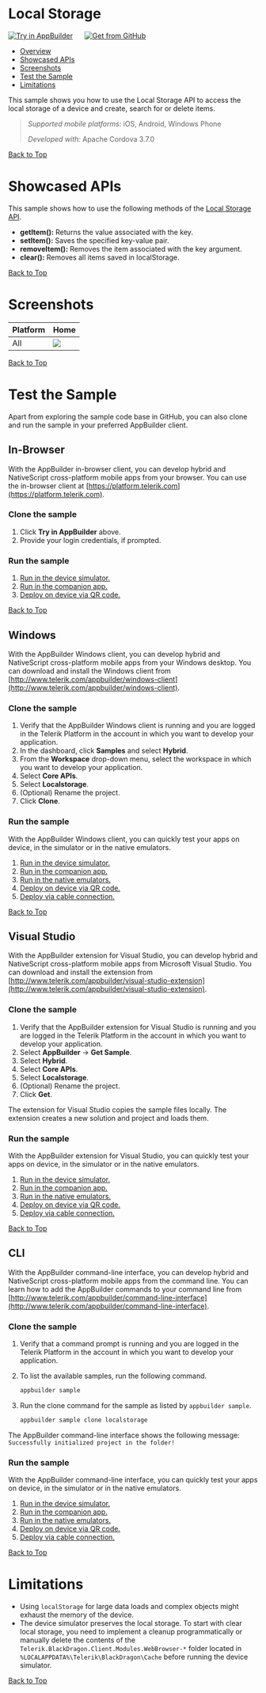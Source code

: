 Local Storage
===================
<a href="https://platform.telerik.com/#appbuilder/clone/https%3A%2F%2Fgithub.com%2FIcenium%2Fsample-localstorage" target="_blank"><img src="http://docs.telerik.com/platform/appbuilder/sample-apps/images/try-in-appbuilder.png" alt="Try in AppBuilder" title="Try in AppBuilder" /></a>  <a href="https://github.com/Icenium/sample-localstorage" target="_blank"><img style="padding-left:20px" src="http://docs.telerik.com/platform/appbuilder/sample-apps/images/get-github.png" alt="Get from GitHub" title="Get from GitHub"></a>

<a id="top"></a>
* [Overview](#overview)
* [Showcased APIs](#showcased-apis)
* [Screenshots](#screenshots)
* [Test the Sample](#test-the-sample)
* [Limitations](#limitations)

This sample shows you how to use the Local Storage API to access the local storage of a device and create, search for or delete items.

> *Supported mobile platforms:* iOS, Android, Windows Phone
>
> *Developed with:* Apache Cordova 3.7.0

[Back to Top](#top)

# Showcased APIs

This sample shows how to use the following methods of the [Local Storage API][Local Storage API].

* **getItem():** Returns the value associated with the key.
* **setItem():** Saves the specified key-value pair.
* **removeItem():** Removes the item associated with the key argument.
* **clear():** Removes all items saved in localStorage.

[Back to Top](#top)

# Screenshots

Platform | Home
---|---
All | ![](https://raw.githubusercontent.com/Icenium/sample-localstorage/master/screenshots/home.png)

[Back to Top](#top)

# Test the Sample

Apart from exploring the sample code base in GitHub, you can also clone and run the sample in your preferred AppBuilder client.

## In-Browser

With the AppBuilder in-browser client, you can develop hybrid and NativeScript cross-platform mobile apps from your browser. You can use the in-browser client at [https://platform.telerik.com](https://platform.telerik.com).

### Clone the sample

1. Click **Try in AppBuilder** above.
1. Provide your login credentials, if prompted.

### Run the sample

1. [Run in the device simulator.][device simulator]
1. [Run in the companion app.][companion]
1. [Deploy on device via QR code.][QR code]

[Back to Top](#top)

## Windows

With the AppBuilder Windows client, you can develop hybrid and NativeScript cross-platform mobile apps from your Windows desktop. You can download and install the Windows client from [http://www.telerik.com/appbuilder/windows-client](http://www.telerik.com/appbuilder/windows-client).

### Clone the sample

1. Verify that the AppBuilder Windows client is running and you are logged in the Telerik Platform in the account in which you want to develop your application.
1. In the dashboard, click **Samples** and select **Hybrid**.
1. From the **Workspace** drop-down menu, select the workspace in which you want to develop your application.
1. Select **Core APIs**.
1. Select **Localstorage**.
1. (Optional) Rename the project.
1. Click **Clone**.

### Run the sample

With the AppBuilder Windows client, you can quickly test your apps on device, in the simulator or in the native emulators.

1. [Run in the device simulator.][device simulator]
1. [Run in the companion app.][companion]
1. [Run in the native emulators.][emulators]
1. [Deploy on device via QR code.][QR code]
1. [Deploy via cable connection.][USB deploy]

[Back to Top](#top)

## Visual Studio

With the AppBuilder extension for Visual Studio, you can develop hybrid and NativeScript cross-platform mobile apps from Microsoft Visual Studio. You can download and install the extension from [http://www.telerik.com/appbuilder/visual-studio-extension](http://www.telerik.com/appbuilder/visual-studio-extension).

### Clone the sample

1. Verify that the AppBuilder extension for Visual Studio is running and you are logged in the Telerik Platform in the account in which you want to develop your application.
1. Select **AppBuilder** &#8594; **Get Sample**.
1. Select **Hybrid**.
1. Select **Core APIs**.
1. Select **Localstorage**.
1. (Optional) Rename the project.
1. Click **Get**.

The extension for Visual Studio copies the sample files locally. The extension creates a new solution and project and loads them.

### Run the sample

With the AppBuilder extension for Visual Studio, you can quickly test your apps on device, in the simulator or in the native emulators.

1. [Run in the device simulator.][device simulator]
1. [Run in the companion app.][companion]
1. [Run in the native emulators.][emulators]
1. [Deploy on device via QR code.][QR code]
1. [Deploy via cable connection.][USB deploy]

[Back to Top](#top)

## CLI

With the AppBuilder command-line interface, you can develop hybrid and NativeScript cross-platform mobile apps from the command line. You can learn how to add the AppBuilder commands to your command line from [http://www.telerik.com/appbuilder/command-line-interface](http://www.telerik.com/appbuilder/command-line-interface).

### Clone the sample

1. Verify that a command prompt is running and you are logged in the Telerik Platform in the account in which you want to develop your application.
1. To list the available samples, run the following command.

	```bash
	appbuilder sample
	```
1. Run the clone command for the sample as listed by `appbuilder sample`.
	
	```bash
	appbuilder sample clone localstorage
	```

The AppBuilder command-line interface shows the following message: `Successfully initialized project in the folder!`

### Run the sample

With the AppBuilder command-line interface, you can quickly test your apps on device, in the simulator or in the native emulators.

1. [Run in the device simulator.][device simulator]
1. [Run in the companion app.][companion]
1. [Run in the native emulators.][emulators]
1. [Deploy on device via QR code.][QR code]
1. [Deploy via cable connection.][USB deploy]

[Back to Top](#top)

# Limitations

* Using `localStorage` for large data loads and complex objects might exhaust the memory of the device.
* The device simulator preserves the local storage. To start with clear local storage, you need to implement a cleanup programmatically or manually delete the contents of the `Telerik.BlackDragon.Client.Modules.WebBrowser-*` folder located in `%LOCALAPPDATA%\Telerik\BlackDragon\Cache` before running the device simulator.

[Back to Top](#top)

[device simulator]: http://docs.telerik.com/platform/appbuilder/testing-your-app/running-apps-in-simulator/launch-simulator
[companion]: http://docs.telerik.com/platform/appbuilder/testing-your-app/running-on-devices/run-companion/using-appbuilder-companion-app
[QR code]: http://docs.telerik.com/platform/appbuilder/testing-your-app/running-on-devices/deploy-remote
[USB deploy]: http://docs.telerik.com/platform/appbuilder/testing-your-app/running-on-devices/running-on-connected-devices/deploy-connected
[emulators]: http://docs.telerik.com/platform/appbuilder/testing-your-app/running-in-emulators/native-emulators
[Local Storage API]: http://cordova.apache.org/docs/en/4.0.0/cordova_storage_storage.md.html#Storage